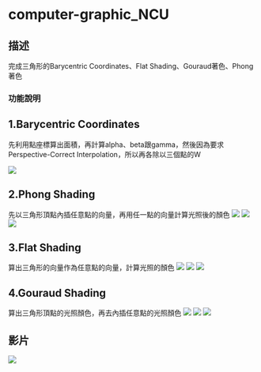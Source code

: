 # computer-graphic_NCU

## 描述
完成三角形的Barycentric Coordinates、Flat Shading、Gouraud著色、Phong著色

### 功能說明
## 1.Barycentric Coordinates
先利用點座標算出面積，再計算alpha、beta跟gamma，然後因為要求Perspective-Correct Interpolation，所以再各除以三個點的W

![](./HW4/ima1.jpg)
## 2.Phong Shading
先以三角形頂點內插任意點的向量，再用任一點的向量計算光照後的顏色
![](./HW4/ima2.jpg)
![](./HW4/ima3.jpg)
![](./HW4/ima4.jpg)
## 3.Flat Shading
算出三角形的向量作為任意點的向量，計算光照的顏色
![](./HW4/flat1.jpg)
![](./HW4/flat2.jpg)
![](./HW4/flat3.jpg)
## 4.Gouraud Shading
算出三角形頂點的光照顏色，再去內插任意點的光照顏色
![](./HW4/g1.jpg)
![](./HW4/g2.jpg)
![](./HW4/g3.jpg)

## 影片
![](./HW4/ggg.gif)
